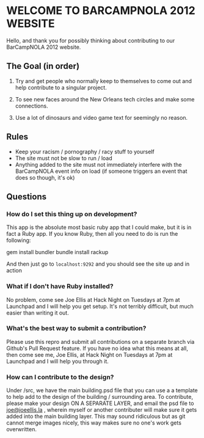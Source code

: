 WELCOME TO BARCAMPNOLA 2012 WEBSITE
=============

Hello, and thank you for possibly thinking about contributing to our BarCampNOLA 2012 website.  


The Goal (in order)
-------------

1. Try and get people who normally keep to themselves to come out and help contribute to a singular project.  

2. To see new faces around the New Orleans tech circles and make some connections.

3. Use a lot of dinosaurs and video game text for seemingly no reason.


Rules
-------------
- Keep your racism / pornography / racy stuff to yourself
- The site must not be slow to run / load
- Anything added to the site must not immediately interfere with the BarCampNOLA event info on load (if someone triggers an event that does so though, it's ok)


Questions
-------------

### How do I set this thing up on development?

This app is the absolute most basic ruby app that I could make, but it is in fact a Ruby app.  If you know Ruby, then all you need to do is run the following:

  gem install bundler
  bundle install
  rackup

And then just go to `localhost:9292` and you should see the site up and in action

### What if I don't have Ruby installed?

No problem, come see Joe Ellis at Hack Night on Tuesdays at 7pm at Launchpad and I will help you get setup.  It's not terribly difficult, but much easier than writing it out.

### What's the best way to submit a contribution?

Please use this repro and submit all contributions on a separate branch via Github's Pull Request feature.  If you have no idea what this means at all, then come see me, Joe Ellis, at Hack Night on Tuesdays at 7pm at Launchpad and I will help you through it.

### How can I contribute to the design?

Under /src, we have the main building.psd file that you can use a a template to help add to the design of the building / surrounding area.  To contribute, please make your design ON A SEPARATE LAYER, and email the psd file to joe@joeellis.la , wherein myself or another contributer will make sure it gets added into the main building layer.  This may sound ridiculous but as git cannot merge images nicely, this way makes sure no one's work gets overwritten.

### 